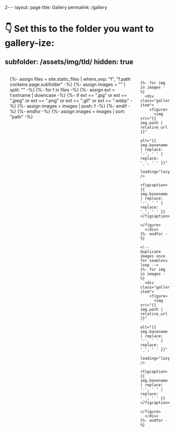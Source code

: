 2---
layout: page
title: Gallery 
permalink: /gallery
# 👇 Set this to the folder you want to gallery-ize:
subfolder: /assets/img/tld/
hidden: true
---

<style>
  .gallery-scroll {
    display: flex;
    overflow-x: auto;
    gap: 1rem;
    padding: 1rem;
    margin-left: 0;   /* stick to the left */
    margin-right: 0;  /* remove right spacing */
    width: 100%;      /* make it span full page width */
    scroll-behavior: smooth;
  }

  .gallery-track {
    display: flex;
    gap: 1.5rem;
    animation: scroll-left 60s linear infinite; /* smooth scroll */
  }
  .gallery-track:hover {
  animation-play-state: paused;
}

  .gallery-item {
    flex: 0 0 auto;
    width: min(95vw, 800px);
  }

  .gallery-item img {
    width: 80%;
    height: auto;
    border-radius: 16px;
    box-shadow: 0 4px 16px rgba(0,0,0,0.25);
  }

  .gallery-item figcaption {
    font-size: 0.9rem;
    opacity: 0.75;
    margin-top: 0.35rem;
    text-align: center;
  }

  /* Keyframes for continuous scrolling */
  @keyframes scroll-left {
    0% { transform: translateX(0); }
    100% { transform: translateX(-50%); }
  }
</style>

<div class="gallery-scroll">
  <div class="gallery-track">
    {%- assign files = site.static_files | where_exp: "f", "f.path contains page.subfolder" -%}
    {%- assign images = "" | split: "" -%}
    {%- for f in files -%}
      {%- assign ext = f.extname | downcase -%}
      {%- if ext == ".jpg" or ext == ".jpeg" or ext == ".png" or ext == ".gif" or ext == ".webp" -%}
        {%- assign images = images | push: f -%}
      {%- endif -%}
    {%- endfor -%}
    {%- assign images = images | sort: "path" -%}

    {%- for img in images -%}
      <div class="gallery-item">
        <figure>
          <img src="{{ img.path | relative_url }}"
               alt="{{ img.basename | replace: '-', ' ' | replace: '_', ' ' }}"
               loading="lazy" />
          <figcaption>{{ img.basename | replace: '-', ' ' | replace: '_', ' ' }}</figcaption>
        </figure>
      </div>
    {%- endfor -%}

    <!-- duplicate images once for seamless loop -->
    {%- for img in images -%}
      <div class="gallery-item">
        <figure>
          <img src="{{ img.path | relative_url }}"
               alt="{{ img.basename | replace: '-', ' ' | replace: '_', ' ' }}"
               loading="lazy" />
          <figcaption>{{ img.basename | replace: '-', ' ' | replace: '_', ' ' }}</figcaption>
        </figure>
      </div>
    {%- endfor -%}
  </div>
</div>

